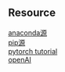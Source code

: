 ## Resource
[anaconda源](https://mirrors.tuna.tsinghua.edu.cn/help/anaconda/)<br>
[pip源](https://blog.csdn.net/chenghuikai/article/details/55258957)<br>
[pytorch tutorial](https://pytorch.org/tutorials/beginner/deep_learning_60min_blitz.html)<br>
[openAI](https://spinningup.readthedocs.io/zh_CN/latest/spinningup/rl_intro2.html)<br>
